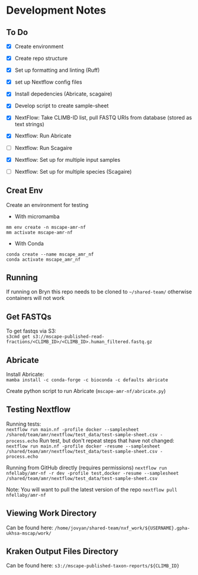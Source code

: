 # Development Notes

## To Do
- [x] Create environment
- [X] Create repo structure
- [X] Set up formatting and linting (Ruff)
- [X] set up Nextflow config files
- [X] Install depedencies (Abricate, scagaire)
- [X] Develop script to create sample-sheet
- [X] NextFlow: Take CLIMB-ID list, pull FASTQ URIs from database (stored as text strings)
- [X] Nextflow: Run Abricate 
- [ ] Nextflow: Run Scagaire 
- [X] Nextflow: Set up for multiple input samples
- [ ] Nextflow: Set up for multiple species (Scagaire)


## Creat Env
Create an environment for testing
- With micromamba
```
mm env create -n mscape-amr-nf
mm activate mscape-amr-nf
```
- With Conda
```
conda create --name mscape_amr_nf
conda activate mscape_amr_nf
```

## Running
If running on Bryn this repo needs to be cloned to `~/shared-team/` otherwise containers will not work

## Get FASTQs
To get fastqs via S3:   
`s3cmd get s3://mscape-published-read-fractions/<CLIMB_ID>/<CLIMB_ID>.human_filtered.fastq.gz`

## Abricate
Install Abricate:  
`mamba install -c conda-forge -c bioconda -c defaults abricate`

Create python script to run Abricate (`mscape-amr-nf/abricate.py`)

## Testing Nextflow
Running tests:   
`nextflow run main.nf -profile docker --samplesheet /shared/team/amr/nextflow/test_data/test-sample-sheet.csv -process.echo`
Run test, but don't repeat steps that have not changed:
`nextflow run main.nf -profile docker -resume --samplesheet /shared/team/amr/nextflow/test_data/test-sample-sheet.csv -process.echo`

Running from GitHub directly (requires permissions)
`nextflow run nfellaby/amr-nf -r dev -profile test,docker -resume --samplesheet /shared/team/amr/nextflow/test_data/test-sample-sheet.csv`

Note: You will want to pull the latest version of the repo
`nextflow pull nfellaby/amr-nf`

## Viewing Work Directory
Can be found here:
`/home/jovyan/shared-team/nxf_work/${USERNAME}.gpha-ukhsa-mscap/work/`

## Kraken Output Files Directory
Can be found here:
`s3://mscape-published-taxon-reports/${CLIMB_ID}`
